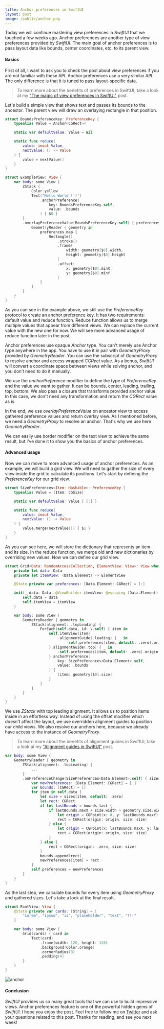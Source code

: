 ```yaml
---
title: Anchor preferences in SwiftUI
layout: post
image: /public/anchor.png
---
```


Today we will continue mastering view preferences in *SwiftUI* that we touched a few weeks ago. Anchor preferences are another type of view preferences provided by *SwiftUI*. The main goal of anchor preferences is to pass layout data like bounds, center coordinates, etc. to its parent view.

#### Basics
First of all, I want to ask you to check the post about view preferences if you are not familiar with these API. Anchor preferences use a very similar API. The only difference is that it is tuned to pass layout-specific data.

> To learn more about the benefits of preferences in SwiftUI, take a look at my ["The magic of view preferences in SwiftUI"](/2020/01/15/the-magic-of-view-preferences-in-swiftui/) post.

Let's build a simple view that shows text and passes its bounds to the ancestor. The parent view will draw an overlaying rectangle in that position.

```swift
struct BoundsPreferenceKey: PreferenceKey {
    typealias Value = Anchor<CGRect>?

    static var defaultValue: Value = nil

    static func reduce(
        value: inout Value,
        nextValue: () -> Value
    ) {
        value = nextValue()
    }
}

struct ExampleView: View {
    var body: some View {
        ZStack {
            Color.yellow
            Text("Hello World !!!")
                .anchorPreference(
                    key: BoundsPreferenceKey.self,
                    value: .bounds
                ) { $0 }
        }
        .overlayPreferenceValue(BoundsPreferenceKey.self) { preferences in
            GeometryReader { geometry in
                preferences.map {
                    Rectangle()
                        .stroke()
                        .frame(
                            width: geometry[$0].width,
                            height: geometry[$0].height
                        )
                        .offset(
                            x: geometry[$0].minX,
                            y: geometry[$0].minY
                        )
                }
            }
        }
    }
}
```

As you can see in the example above, we still use the *PreferenceKey* protocol to create an anchor preference key. It has two requirements: default value and reduce function. Reduce function allows us to merge multiple values that appear from different views. We can replace the current value with the new one for now. We will see more advanced usage of reduce function later in the post.

Anchor preferences use opaque *Anchor* type. You can't merely use Anchor type anywhere in the app. You have to use it in pair with *GeometryProxy* provided by *GeometryReader*. You can use the subscript of *GeometryProxy* to resolve anchor and access wrapped *CGRect* value. As a bonus, *SwiftUI* will convert a coordinate space between views while solving anchor, and you don't need to do it manually.

We use the *anchorPreference* modifier to define the type of *PreferenceKey* and the value we want to gather. It can be bounds, center, leading, trailing, top, bottom. We also pass a closure that transforms provided anchor value. In this case, we don't need any transformation and return the *CGRect* value as is.

In the end, we use *overlayPreferenceValue* on ancestor view to access gathered preference values and return overlay view. As I mentioned before, we need a *GeometryProxy* to resolve an anchor. That's why we use here *GeometryReader*.

We can easily use border modifier on the text view to achieve the same result, but I've done it to show you the basics of anchor preferences.

#### Advanced usage
Now we can move to more advanced usage of anchor preferences. As an example, we will build a grid view. We will need to gather the size of every view inside the grid to calculate its positions. Let's start by defining the *PreferenceKey* for our grid view.

```swift
struct SizePreferences<Item: Hashable>: PreferenceKey {
    typealias Value = [Item: CGSize]

    static var defaultValue: Value { [:] }

    static func reduce(
        value: inout Value,
        nextValue: () -> Value
    ) {
        value.merge(nextValue()) { $1 }
    }
}
```

As you can see here, we will store the dictionary that represents an item and its size. In the reduce function, we merge old and new dictionaries by overriding new values. Now we can define our grid view.

```swift
struct Grid<Data: RandomAccessCollection, ElementView: View>: View where Data.Element: Hashable {
    private let data: Data
    private let itemView: (Data.Element) -> ElementView

    @State private var preferences: [Data.Element: CGRect] = [:]

    init(_ data: Data, @ViewBuilder itemView: @escaping (Data.Element) -> ElementView) {
        self.data = data
        self.itemView = itemView
    }

    var body: some View {
        GeometryReader { geometry in
            ZStack(alignment: .topLeading) {
                ForEach(self.data, id: \.self) { item in
                    self.itemView(item)
                        .alignmentGuide(.leading) { _ in
                            -self.preferences[item, default: .zero].origin.x
                    }.alignmentGuide(.top) { _ in
                        -self.preferences[item, default: .zero].origin.y
                    }.anchorPreference(
                        key: SizePreferences<Data.Element>.self,
                        value: .bounds
                    ) {
                        [item: geometry[$0].size]
                    }
                }
            }
        }
    }
}
```

We use *ZStack* with top leading alignment. It allows us to position items inside in an effortless way. Instead of using the offset modifier which doesn't affect the layout, we use overridden alignment guides to position our child views. We also resolve our anchors here, because we already have access to the instance of *GeometryProxy*.

> To learn more about the benefits of alignment guides in SwiftUI, take a look at my ["Alignment guides in SwiftUI"]() post.

```swift
var body: some View {
    GeometryReader { geometry in
        ZStack(alignment: .topLeading) {
            ...
        }
        .onPreferenceChange(SizePreferences<Data.Element>.self) { sizes in
            var newPreferences: [Data.Element: CGRect] = [:]
            var bounds: [CGRect] = []
            for item in self.data {
                let size = sizes[item, default: .zero]
                let rect: CGRect
                if let lastBounds = bounds.last {
                    if lastBounds.maxX + size.width > geometry.size.width {
                        let origin = CGPoint(x: 0, y: lastBounds.maxY)
                        rect = CGRect(origin: origin, size: size)
                    } else {
                        let origin = CGPoint(x: lastBounds.maxX, y: lastBounds.minY)
                        rect = CGRect(origin: origin, size: size)
                    }
                } else {
                    rect = CGRect(origin: .zero, size: size)
                }
                bounds.append(rect)
                newPreferences[item] = rect
            }
            self.preferences = newPreferences
        }
    }
}
```

As the last step, we calculate bounds for every item using *GeometryProxy* and gathered sizes. Let's take a look at the final result.

```swift
struct RootView: View {
    @State private var cards: [String] = [
        "Lorem", "ipsum", "is", "placeholder", "text", "!!!"
    ]

    var body: some View {
        Grid(cards) { card in
            Text(card)
                .frame(width: 120, height: 120)
                .background(Color.orange)
                .cornerRadius(8)
                .padding(4)
        }
    }
}
```

![anchor](/public/anchor.png)

#### Conclusion
*SwiftUI* provides us so many great tools that we can use to build impressive views. Anchor preferences feature is one of the powerful hidden gems of *SwiftUI*. I hope you enjoy the post. Feel free to follow me on [Twitter](https://twitter.com/mecid) and ask your questions related to this post. Thanks for reading, and see you next week!